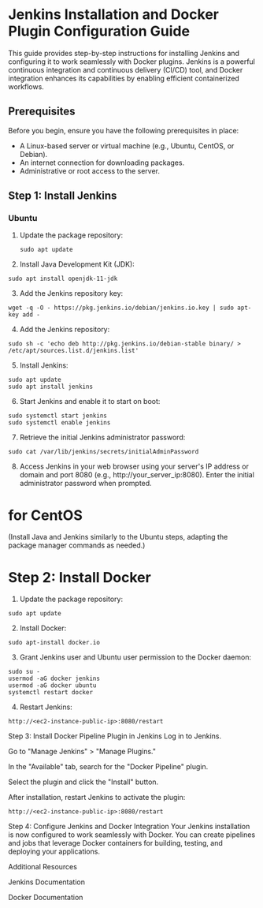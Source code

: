 # Jenkins Installation and Docker Plugin Configuration Guide

This guide provides step-by-step instructions for installing Jenkins and configuring it to work seamlessly with Docker plugins. Jenkins is a powerful continuous integration and continuous delivery (CI/CD) tool, and Docker integration enhances its capabilities by enabling efficient containerized workflows.

## Prerequisites

Before you begin, ensure you have the following prerequisites in place:

- A Linux-based server or virtual machine (e.g., Ubuntu, CentOS, or Debian).
- An internet connection for downloading packages.
- Administrative or root access to the server.

## Step 1: Install Jenkins

### Ubuntu

1. Update the package repository:

   ```shell
   sudo apt update
2. Install Java Development Kit (JDK):

```shell
sudo apt install openjdk-11-jdk
```

3. Add the Jenkins repository key:

```shell
wget -q -O - https://pkg.jenkins.io/debian/jenkins.io.key | sudo apt-key add -
```

4. Add the Jenkins repository:

```shell
sudo sh -c 'echo deb http://pkg.jenkins.io/debian-stable binary/ > /etc/apt/sources.list.d/jenkins.list'
```
5. Install Jenkins:

```shell
sudo apt update
sudo apt install jenkins
```
6. Start Jenkins and enable it to start on boot:

```shell
sudo systemctl start jenkins
sudo systemctl enable jenkins
```

7. Retrieve the initial Jenkins administrator password:

```shell
sudo cat /var/lib/jenkins/secrets/initialAdminPassword
```
8. Access Jenkins in your web browser using your server's IP address or domain and port 8080 (e.g., http://your_server_ip:8080). Enter the initial administrator password when prompted.

# for CentOS

(Install Java and Jenkins similarly to the Ubuntu steps, adapting the package manager commands as needed.)

# Step 2: Install Docker

1. Update the package repository:

```shell
sudo apt update
```
2. Install Docker:

```shell
sudo apt-install docker.io
```

3. Grant Jenkins user and Ubuntu user permission to the Docker daemon:

```shell
sudo su -
usermod -aG docker jenkins
usermod -aG docker ubuntu
systemctl restart docker
```

4. Restart Jenkins:

```shell
http://<ec2-instance-public-ip>:8080/restart
```
Step 3: Install Docker Pipeline Plugin in Jenkins
Log in to Jenkins.

Go to "Manage Jenkins" > "Manage Plugins."

In the "Available" tab, search for the "Docker Pipeline" plugin.

Select the plugin and click the "Install" button.

After installation, restart Jenkins to activate the plugin:

```shell
http://<ec2-instance-public-ip>:8080/restart
```

Step 4: Configure Jenkins and Docker Integration
Your Jenkins installation is now configured to work seamlessly with Docker. You can create pipelines and jobs that leverage Docker containers for building, testing, and deploying your applications.

Additional Resources

Jenkins Documentation

Docker Documentation
